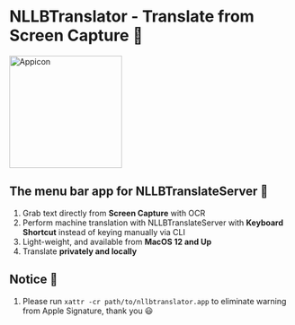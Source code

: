 # NLLBTranslator - Translate from Screen Capture 🌟
<img width="200" alt="Appicon" src="https://github.com/user-attachments/assets/f5474dc8-5c59-461a-9a8f-d9f2f38e30ca" />

## The menu bar app for NLLBTranslateServer 💬
1. Grab text directly from **Screen Capture** with OCR 
2. Perform machine translation with NLLBTranslateServer with **Keyboard Shortcut** instead of keying manually via CLI
3. Light-weight, and available from **MacOS 12 and Up**
4. Translate **privately and locally**

## Notice 🔔
1. Please run `xattr -cr path/to/nllbtranslator.app` to eliminate warning from Apple Signature, thank you 😃
